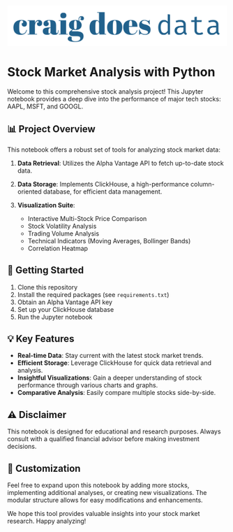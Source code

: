 [![CraigDoesData][logo]][link]

[logo]: ./imgs/logo.png
[link]: https://www.craigdoesdata.com/

# Stock Market Analysis with Python

Welcome to this comprehensive stock analysis project! This Jupyter notebook provides a deep dive into the performance of major tech stocks: AAPL, MSFT, and GOOGL.

## 📊 Project Overview

This notebook offers a robust set of tools for analyzing stock market data:

1. **Data Retrieval**: Utilizes the Alpha Vantage API to fetch up-to-date stock data.

2. **Data Storage**: Implements ClickHouse, a high-performance column-oriented database, for efficient data management.

3. **Visualization Suite**: 
   - Interactive Multi-Stock Price Comparison
   - Stock Volatility Analysis
   - Trading Volume Analysis
   - Technical Indicators (Moving Averages, Bollinger Bands)
   - Correlation Heatmap

## 🚀 Getting Started

1. Clone this repository
2. Install the required packages (see `requirements.txt`)
3. Obtain an Alpha Vantage API key
4. Set up your ClickHouse database
5. Run the Jupyter notebook

## 💡 Key Features

- **Real-time Data**: Stay current with the latest stock market trends.
- **Efficient Storage**: Leverage ClickHouse for quick data retrieval and analysis.
- **Insightful Visualizations**: Gain a deeper understanding of stock performance through various charts and graphs.
- **Comparative Analysis**: Easily compare multiple stocks side-by-side.

## ⚠️ Disclaimer

This notebook is designed for educational and research purposes. Always consult with a qualified financial advisor before making investment decisions.

## 🔧 Customization

Feel free to expand upon this notebook by adding more stocks, implementing additional analyses, or creating new visualizations. The modular structure allows for easy modifications and enhancements.

We hope this tool provides valuable insights into your stock market research. Happy analyzing!